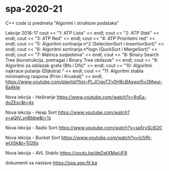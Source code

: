 # spa-2020-21
C++ code iz predmeta "Algorimi i strukture podataka" 

Lekcije 2016-17
		cout << "1: ATP Lista" << endl;
		cout << "2: ATP Stek" << endl;
		cout << "3: ATP Red" << endl;
		cout << "4: ATP Prioritetni red" << endl;
		cout << "5: Algoritmi sortiranja n^2 (SelectionSort i InsertionSort)" << endl;
		cout << "6: Algoritmi sortiranja n*logn (QuckSort i MergeSort)" << endl;
		cout << "7: Matrica susjedstva" << endl;
		cout << "8: Binary Search Tree (konstrukcija, pretraga) i Binary Tree obilazak" << endl;
		cout << "9: Algoritmi za obilazak grafa (Bfs i Dfs)" << endl;
		cout << "10: Algoritmi najkrace putanje (Dijkstra) " << endl;
		cout << "11: Algoritmi stabla minimalnog raspona (Prim i Kruskal)" << endl;
https://www.youtube.com/playlist?list=PLJCjqoTZy0H8cBAswoI5v2Mwui-6a4kte


Nova lekcija - Heširanje
https://www.youtube.com/watch?v=8gEa-duZEsc&t=4s

Nova lekcija - Heap Sort
https://www.youtube.com/watch?v=aQtV_ynBbbw&t=1s 

Nova lekcija - Radix Sort
https://www.youtube.com/watch?v=sa5rySL6l20

Nova lekcija - Bucket Sort
https://www.youtube.com/watch?v=iUVRl-wUj5k&t=1026s 

Nova lekcija - AVL Stablo
https://youtu.be/deDeIXMwUF8


dokumenti sa nastave
https://spa.app.fit.ba
